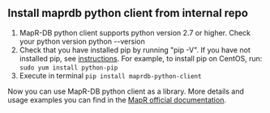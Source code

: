 ## Install maprdb python client from internal repo ##

1. MapR-DB python client supports python version 2.7 or higher. Check your python version
    python --version
2. Check that you have installed pip by running "pip -V".
If you have not installed pip, see [instructions](https://packaging.python.org/guides/installing-using-linux-tools/).
For example, to install pip on CentOS, run: `sudo yum install python-pip`
3. Execute in terminal `pip install maprdb-python-client`

Now you can use MapR-DB python client as a library.
More details and usage examples you can find in the [MapR official documentation](https://mapr.com/docs/61/MapR-DB/JSON_DB/GettingStartedPythonOJAI.html).